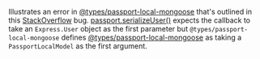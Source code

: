 Illustrates an error in [@types/passport-local-mongoose](https://github.com/DefinitelyTyped/DefinitelyTyped/tree/master/types/passport-local-mongoose) that's outlined in this [StackOverflow](https://stackoverflow.com/questions/67726174/passport-local-mongoose-serializeuser-incorrect-type) bug. [passport.serializeUser()](https://github.com/DefinitelyTyped/DefinitelyTyped/blob/cdf1d8ac3e92e6d596ee95d8a0b0aa5ebe7a0d8d/types/passport/index.d.ts#L84) expects the callback to take an `Express.User` object as the first parameter but `@types/passport-local-mongoose` defines [@types/passport-local-mongoose](https://github.com/DefinitelyTyped/DefinitelyTyped/blob/cdf1d8ac3e92e6d596ee95d8a0b0aa5ebe7a0d8d/types/passport-local-mongoose/index.d.ts#L38) as taking a `PassportLocalModel` as the first argument.
